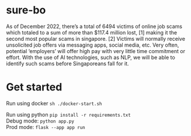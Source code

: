 # sure-bo
As of December 2022, there’s a total of 6494 victims of online job scams which totaled to a sum of more than $117.4 million lost, [1] making it the second most popular scams in singapore. [2] Victims will normally receive unsolicited job offers via messaging apps, social media, etc. Very often, potential ‘employers’ will offer high pay with very little time commitment or effort. With the use of AI technologies, such as NLP, we will be able to identify such scams before Singaporeans fall for it.

# Get started
Run using docker
`sh ./docker-start.sh` <br>

Run using python
```pip install -r requirements.txt```<br>
Debug mode: ```python app.py```<br>
Prod mode: ```flask --app app run```<br>